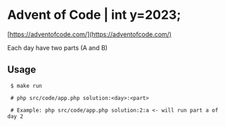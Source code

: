 # Advent of Code | int y=2023;

[https://adventofcode.com/](https://adventofcode.com/)

Each day have two parts (A and B)

## Usage

```
 $ make run

 # php src/code/app.php solution:<day>:<part>

 # Example: php src/code/app.php solution:2:a <- will run part a of day 2

```
